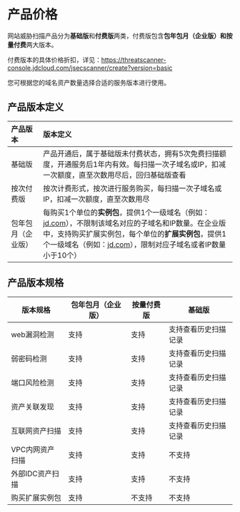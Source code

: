 # 产品价格

网站威胁扫描产品分为**基础版**和**付费版**两类，付费版包含**包年包月（企业版）**和**按量付费**两大版本。

付费版本的具体价格折扣，详见：https://threatscanner-console.jdcloud.com/jsecscanner/create?version=basic

您可根据您的域名资产数量选择合适的服务版本进行使用。

## 产品版本定义

| 产品版本           | 版本定义                                                     |
| :----------------- | :----------------------------------------------------------- |
| 基础版             | 产品开通后，属于基础版未付费状态，拥有5次免费扫描额度，开通服务后1年内有效。每扫描一次子域名或IP，扣减一次额度，直至次数用尽后，回归基础版查看 |
| 按次付费版         | 按次计费形式，按次进行服务购买，每扫描一次子域名或IP，扣减一次额度，直至次数用尽 |
| 包年包月（企业版） | 每购买1个单位的**实例包**，提供1个一级域名（例如：[jd.com](http://jd.com/)），不限制该域名对应的子域名和IP数量。在企业版中，支持购买扩展实例包，每个单位的**扩展实例包**，提供1个一级域名（例如：[jd.com](http://jd.com/)），限制对应子域名或者IP数量小于10个） |

## 产品版本规格

| 版本规格        | 包年包月（企业版） | 按量付费版 | 基础版 |
| --------------- | ------------------ | ---------- | ------ |
| web漏洞检测     | 支持               | 支持       | 支持查看历史扫描记录   |
| 弱密码检测      | 支持               | 支持       | 支持查看历史扫描记录   |
| 端口风险检测    | 支持               | 支持       | 支持查看历史扫描记录   |
| 资产关联发现    | 支持               | 支持       | 支持查看历史扫描记录   |
| 互联网资产扫描  | 支持               | 支持       | 支持查看历史扫描记录   |
| VPC内网资产扫描 | 支持               | 支持       | 不支持 |
| 外部IDC资产扫描 | 支持               | 支持       | 不支持 |
| 购买扩展实例包  | 支持               | 不支持     | 不支持 |

